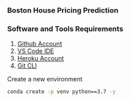 ### Boston House Pricing Prediction

### Software and Tools Requirements

1. [Github Account](https://github.com/panubhav2001)
2. [VS Code IDE](https://code.visualstudio.com/)
3. [Heroku Account](https://dashboard.heroku.com/)
4. [Git CLI](https://git-scm.com/downloads)


Create a new environment

```bash
conda create -p venv python==3.7 -y
```
